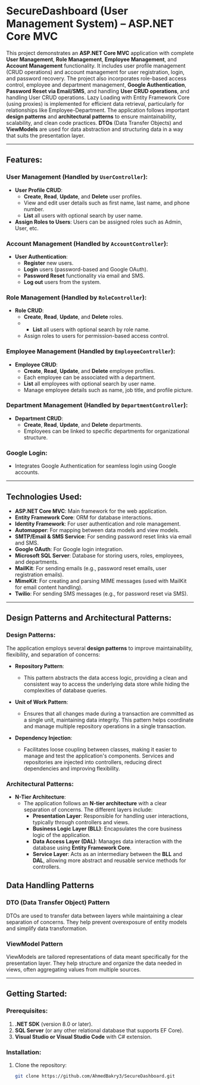 # SecureDashboard (User Management System) – ASP.NET Core MVC

This project demonstrates an **ASP.NET Core MVC** application with complete **User Management**, **Role Management**, **Employee Management**, and **Account Management** functionality. It includes user profile management (CRUD operations) and account management for user registration, login, and password recovery. The project also incorporates role-based access control, employee and department management, **Google Authentication**, **Password Reset via Email/SMS**, and handling **User CRUD operations**, and handling User CRUD operations. Lazy Loading with Entity Framework Core (using proxies) is implemented for efficient data retrieval, particularly for relationships like Employee-Department.
The application follows important **design patterns** and **architectural patterns** to ensure maintainability, scalability, and clean code practices. **DTOs** (Data Transfer Objects) and **ViewModels** are used for data abstraction and structuring data in a way that suits the presentation layer.


---

## Features:

### **User Management** (Handled by `UserController`):
- **User Profile CRUD**:
  - **Create**, **Read**, **Update**, and **Delete** user profiles.
  - View and edit user details such as first name, last name, and phone number.
  - **List** all users with optional search by user name.
- **Assign Roles to Users**: Users can be assigned roles such as Admin, User, etc.
  
### **Account Management** (Handled by `AccountController`):
- **User Authentication**:
  - **Register** new users.
  - **Login** users (password-based and Google OAuth).
  - **Password Reset** functionality via email and SMS.
  - **Log out** users from the system.
  
### **Role Management** (Handled by `RoleController`):
- **Role CRUD**:
  - **Create**, **Read**, **Update**, and **Delete** roles.
  -   - **List** all users with optional search by role name.
  - Assign roles to users for permission-based access control.
  
### **Employee Management** (Handled by `EmployeeController`):
- **Employee CRUD**:
  - **Create**, **Read**, **Update**, and **Delete** employee profiles.
  - Each employee can be associated with a department.
  - **List** all employees with optional search by user name.
  - Manage employee details such as name, job title, and profile picture.

### **Department Management** (Handled by `DepartmentController`):
- **Department CRUD**:
  - **Create**, **Read**, **Update**, and **Delete** departments.
  - Employees can be linked to specific departments for organizational structure.
  
### **Google Login**:
- Integrates Google Authentication for seamless login using Google accounts.

---

## Technologies Used:

- **ASP.NET Core MVC**: Main framework for the web application.
- **Entity Framework Core**: ORM for database interactions.
- **Identity Framework**: For user authentication and role management.
- **Automapper**: For mapping between data models and view models.
- **SMTP/Email & SMS Service**: For sending password reset links via email and SMS.
- **Google OAuth**: For Google login integration.
- **Microsoft SQL Server**: Database for storing users, roles, employees, and departments.
- **MailKit**: For sending emails (e.g., password reset emails, user registration emails).
- **MimeKit**: For creating and parsing MIME messages (used with MailKit for email content handling).
- **Twilio**: For sending SMS messages (e.g., for password reset via SMS).

---

## Design Patterns and Architectural Patterns:

### **Design Patterns:**
The application employs several **design patterns** to improve maintainability, flexibility, and separation of concerns:

- **Repository Pattern**:
  - This pattern abstracts the data access logic, providing a clean and consistent way to access the underlying data store while hiding the complexities of database queries.
  
- **Unit of Work Pattern**:
  - Ensures that all changes made during a transaction are committed as a single unit, maintaining data integrity. This pattern helps coordinate and manage multiple repository operations in a single transaction.
  
- **Dependency Injection**:
  - Facilitates loose coupling between classes, making it easier to manage and test the application's components. Services and repositories are injected into controllers, reducing direct dependencies and improving flexibility.

### **Architectural Patterns:**

- **N-Tier Architecture**:
  - The application follows an **N-tier architecture** with a clear separation of concerns. The different layers include:
    - **Presentation Layer**: Responsible for handling user interactions, typically through controllers and views.
    - **Business Logic Layer (BLL)**: Encapsulates the core business logic of the application.
    - **Data Access Layer (DAL)**: Manages data interaction with the database using **Entity Framework Core**.
    - **Service Layer**: Acts as an intermediary between the **BLL** and **DAL**, allowing more abstract and reusable service methods for controllers.

## Data Handling Patterns

### DTO (Data Transfer Object) Pattern
DTOs are used to transfer data between layers while maintaining a clear separation of concerns. They help prevent overexposure of entity models and simplify data transformation.

### ViewModel Pattern
ViewModels are tailored representations of data meant specifically for the presentation layer. They help structure and organize the data needed in views, often aggregating values from multiple sources.

---

## Getting Started:

### Prerequisites:
1. **.NET SDK** (version 8.0 or later).
2. **SQL Server** (or any other relational database that supports EF Core).
3. **Visual Studio or Visual Studio Code** with C# extension.

### Installation:

1. Clone the repository:
   ```bash
   git clone https://github.com/AhmedBakry3/SecureDashboard.git

